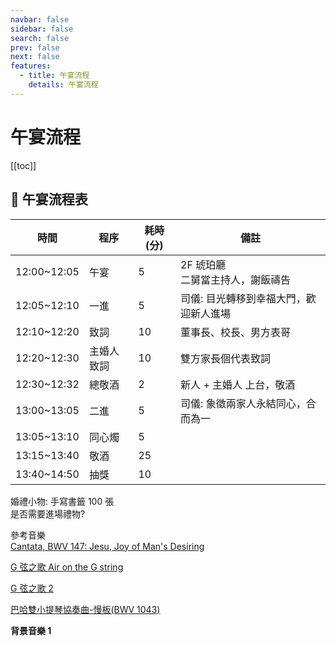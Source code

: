 ```yaml
---
navbar: false
sidebar: false
search: false
prev: false
next: false
features:
  - title: 午宴流程
    details: 午宴流程
---
```


# 午宴流程

[[toc]]

## 🧡 午宴流程表

| 時間        | 程序       | 耗時(分) | 備註                                   |
| ----------- | ---------- | -------- | -------------------------------------- |
| 12:00~12:05 | 午宴       | 5        | 2F 琥珀廳<br>二舅當主持人，謝飯禱告    |
| 12:05~12:10 | 一進       | 5        | 司儀: 目光轉移到幸福大門，歡迎新人進場 |
| 12:10~12:20 | 致詞       | 10       | 董事長、校長、男方表哥                 |
| 12:20~12:30 | 主婚人致詞 | 10       | 雙方家長個代表致詞                     |
| 12:30~12:32 | 總敬酒     | 2        | 新人 + 主婚人 上台，敬酒               |
| 13:00~13:05 | 二進       | 5        | 司儀: 象徵兩家人永結同心，合而為一     |
| 13:05~13:10 | 同心燭     | 5        |                                        |
| 13:15~13:40 | 敬酒       | 25       |                                        |
| 13:40~14:50 | 抽獎       | 10       |                                        |

婚禮小物: 手寫書籤 100 張  
是否需要進場禮物?

參考音樂  
[Cantata, BWV 147: Jesu, Joy of Man's Desiring](https://www.youtube.com/watch?v=gsI1ycHHI2g)

[G 弦之歌 Air on the G string](https://www.youtube.com/watch?v=pzlw6fUux4o)

[G 弦之歌 2](https://www.youtube.com/watch?v=CLk8OILr72U)

[巴哈雙小提琴協奏曲-慢板(BWV 1043)](https://www.youtube.com/watch?v=Q4c8-IEZHEA)

**背景音樂 1**
<backgroundMusic />

